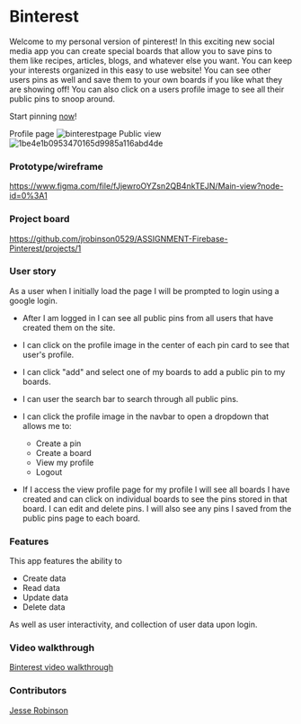 # Binterest

Welcome to my personal version of pinterest! In this exciting new social media app you can create special boards that allow you to save pins to them like recipes, articles, blogs, and whatever else you want. You can keep your interests organized in this easy to use website! You can see other users pins as well and save them to your own boards if you like what they are showing off! You can also click on a users profile image to see all their public pins to snoop around.

Start pinning [now](https://binterest.netlify.app/)!

Profile page
![binterestpage](https://user-images.githubusercontent.com/45837967/110980201-37ec5680-832b-11eb-8033-6cbd4d25287a.jpg)
Public view
![1be4e1b0953470165d9985a116abd4de](https://user-images.githubusercontent.com/45837967/110981426-c1e8ef00-832c-11eb-8312-ccada212d4c4.png)


### Prototype/wireframe

https://www.figma.com/file/fJjewroOYZsn2QB4nkTEJN/Main-view?node-id=0%3A1

### Project board

https://github.com/jrobinson0529/ASSIGNMENT-Firebase-Pinterest/projects/1

### User story

As a user when I initially load the page I will be prompted to login using a google login.

- After I am logged in I can see all public pins from all users that have created them on the site.
- I can click on the profile image in the center of each pin card to see that user's profile.
- I can click "add" and select one of my boards to add a public pin to my boards.
- I can user the search bar to search through all public pins.
- I can click the profile image in the navbar to open a dropdown that allows me to:

  - Create a pin
  - Create a board
  - View my profile
  - Logout

- If I access the view profile page for my profile I will see all boards I have created and can click on individual boards to see the pins stored in that board. I can edit and delete pins. I will also see any pins I saved from the public pins page to each board.

### Features

This app features the ability to

- Create data
- Read data
- Update data
- Delete data

As well as user interactivity, and collection of user data upon login.

### Video walkthrough
[Binterest video walkthrough](https://www.loom.com/share/0b596aa1acda41e9bcd6909fabaff01a)
### Contributors

[Jesse Robinson](https://github.com/jrobinson0529/)
